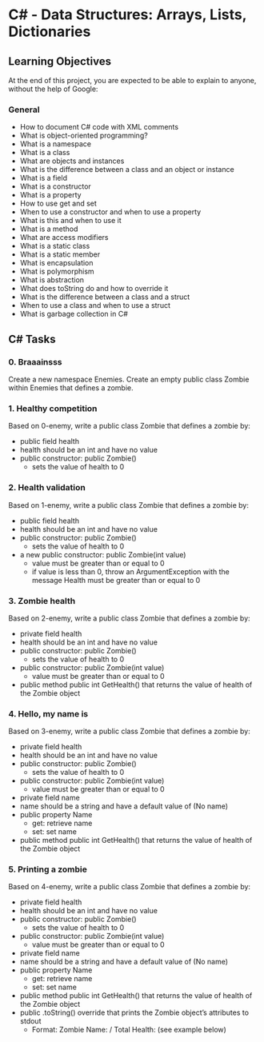 # C# - Data Structures: Arrays, Lists, Dictionaries

## Learning Objectives

At the end of this project, you are expected to be able to explain to anyone, without the help of Google:

### General

- How to document C# code with XML comments
- What is object-oriented programming?
- What is a namespace
- What is a class
- What are objects and instances
- What is the difference between a class and an object or instance
- What is a field
- What is a constructor
- What is a property
- How to use get and set
- When to use a constructor and when to use a property
- What is this and when to use it
- What is a method
- What are access modifiers
- What is a static class
- What is a static member
- What is encapsulation
- What is polymorphism
- What is abstraction
- What does toString do and how to override it
- What is the difference between a class and a struct
- When to use a class and when to use a struct
- What is garbage collection in C#

## C# Tasks

### 0. Braaainsss

Create a new namespace Enemies. Create an empty public class Zombie within Enemies that defines a zombie.

### 1. Healthy competition

Based on 0-enemy, write a public class Zombie that defines a zombie by:

- public field health
- health should be an int and have no value
- public constructor: public Zombie()
    - sets the value of health to 0

### 2. Health validation

Based on 1-enemy, write a public class Zombie that defines a zombie by:

- public field health
- health should be an int and have no value
- public constructor: public Zombie()
    - sets the value of health to 0
- a new public constructor: public Zombie(int value)
    - value must be greater than or equal to 0
    - if value is less than 0, throw an ArgumentException with the message Health must be greater than or equal to 0

### 3. Zombie health

Based on 2-enemy, write a public class Zombie that defines a zombie by:

- private field health
- health should be an int and have no value
- public constructor: public Zombie()
    - sets the value of health to 0
- public constructor: public Zombie(int value)
    - value must be greater than or equal to 0
- public method public int GetHealth() that returns the value of health of the Zombie object

### 4. Hello, my name is

Based on 3-enemy, write a public class Zombie that defines a zombie by:

- private field health
- health should be an int and have no value
- public constructor: public Zombie()
    - sets the value of health to 0
- public constructor: public Zombie(int value)
    - value must be greater than or equal to 0
- private field name
- name should be a string and have a default value of (No name)
- public property Name
    - get: retrieve name
    - set: set name
- public method public int GetHealth() that returns the value of health of the Zombie object

### 5. Printing a zombie

Based on 4-enemy, write a public class Zombie that defines a zombie by:

- private field health
- health should be an int and have no value
- public constructor: public Zombie()
    - sets the value of health to 0
- public constructor: public Zombie(int value)
    - value must be greater than or equal to 0
- private field name
- name should be a string and have a default value of (No name)
- public property Name
    - get: retrieve name
    - set: set name
- public method public int GetHealth() that returns the value of health of the Zombie object
- public .toString() override that prints the Zombie object’s attributes to stdout
    - Format: Zombie Name: <name> / Total Health: <health> (see example below)
